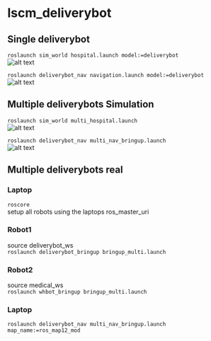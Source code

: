 # lscm_deliverybot

## Single deliverybot
`roslaunch sim_world hospital.launch model:=deliverybot`  
![alt text](https://github.com/JosefGst/lscm_deliverybot/blob/main/images/single_hospital.png)  

`roslaunch deliverybot_nav navigation.launch model:=deliverybot`  
![alt text](https://github.com/JosefGst/lscm_deliverybot/blob/main/images/single_deliverybot.png)  



## Multiple deliverybots Simulation
`roslaunch sim_world multi_hospital.launch`  
![alt text](https://github.com/JosefGst/lscm_deliverybot/blob/main/images/multi_hospital.png)

`roslaunch deliverybot_nav multi_nav_bringup.launch`  
![alt text](https://github.com/JosefGst/lscm_deliverybot/blob/main/images/multi_deliverybot.png)


## Multiple deliverybots real
### Laptop
`roscore`  
setup all robots using the laptops ros_master_uri
### Robot1
source deliverybot_ws  
`roslaunch deliverybot_bringup bringup_multi.launch`

### Robot2
source medical_ws  
`roslaunch whbot_bringup bringup_multi.launch`

### Laptop
`roslaunch deliverybot_nav multi_nav_bringup.launch map_name:=ros_map12_mod`